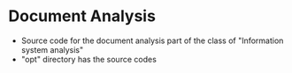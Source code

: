 # Document Analysis

- Source code for the document analysis part of the class of "Information system analysis"
- "opt" directory has the source codes
